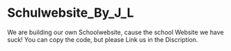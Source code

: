 # Schulwebsite_By_J_L
We are building our own Schoolwebsite, cause the school Website we have suck!
You can copy the code, but please Link us in the Discription.
